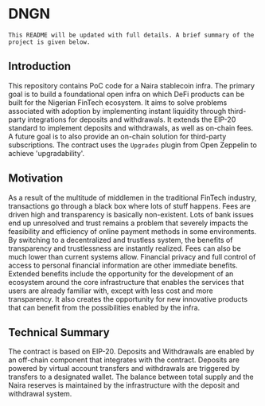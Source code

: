 ﻿# DNGN

````text
This README will be updated with full details. A brief summary of the project is given below.
````

## Introduction

This repository contains PoC code for a Naira stablecoin infra.
The primary goal is to build a foundational open infra on which
DeFi products can be built for the Nigerian FinTech ecosystem.
It aims to solve problems associated with adoption by implementing
instant liquidity through third-party integrations for deposits
and withdrawals. It extends the EIP-20 standard to implement 
deposits and withdrawals, as well as on-chain fees. A future goal
is to also provide an on-chain solution for third-party subscriptions.
The contract uses the `Upgrades` plugin from Open Zeppelin to 
achieve 'upgradability'.


## Motivation

As a result of the multitude of middlemen in the traditional FinTech
industry, transactions go through a black box where lots of stuff happens.
Fees are driven high and transparency is basically non-existent. Lots
of bank issues end up unresolved and trust remains a problem that severely
impacts the feasibility and efficiency of online payment methods in some
environments. By switching to a decentralized and trustless system, the
benefits of transparency and trustlessness are instantly realized. Fees
can also be much lower than current systems allow. Financial privacy and
full control of access to personal financial information are other immediate
benefits. Extended benefits include the opportunity for the development of
an ecosystem around the core infrastructure that enables the services that 
users are already familiar with, except with less cost and more transparency.
It also creates the opportunity for new innovative products that can benefit
from the possibilities enabled by the infra.


## Technical Summary

The contract is based on EIP-20. Deposits and Withdrawals are enabled by an 
off-chain component that integrates with the contract. Deposits are powered
by virtual account transfers and withdrawals are triggered by transfers to
a designated wallet. The balance between total supply and the Naira reserves
is maintained by the infrastructure with the deposit and withdrawal system.